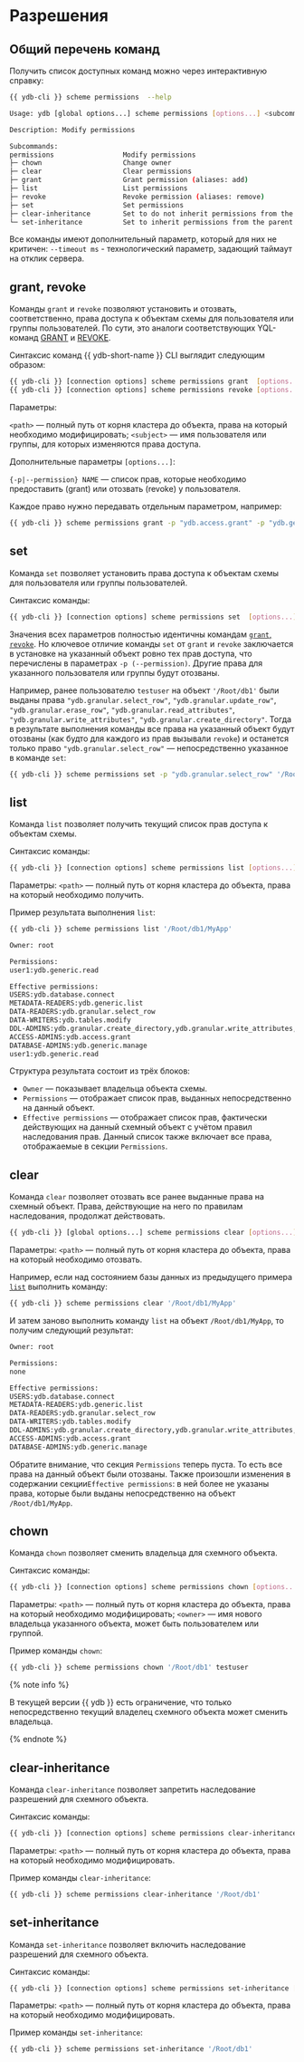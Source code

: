 # Разрешения

## Общий перечень команд

Получить список доступных команд можно через интерактивную справку:

```bash
{{ ydb-cli }} scheme permissions  --help
```

```bash
Usage: ydb [global options...] scheme permissions [options...] <subcommand>

Description: Modify permissions

Subcommands:
permissions                 Modify permissions
├─ chown                    Change owner
├─ clear                    Clear permissions
├─ grant                    Grant permission (aliases: add)
├─ list                     List permissions
├─ revoke                   Revoke permission (aliases: remove)
├─ set                      Set permissions
├─ clear-inheritance        Set to do not inherit permissions from the parent
└─ set-inheritance          Set to inherit permissions from the parent
```

Все команды имеют дополнительный параметр, который для них не критичен:
`--timeout ms` - технологический параметр, задающий таймаут на отклик сервера.

## grant, revoke

Команды `grant` и `revoke` позволяют установить и отозвать, соответственно, права доступа к объектам схемы для пользователя или группы пользователей. По сути, это аналоги соответствующих YQL-команд [GRANT](../../../yql/reference/syntax/grant.md) и [REVOKE](../../../yql/reference/syntax/revoke.md).

Синтаксис команд {{ ydb-short-name }} CLI выглядит следующим образом:

```bash
{{ ydb-cli }} [connection options] scheme permissions grant  [options...] <path> <subject>
{{ ydb-cli }} [connection options] scheme permissions revoke [options...] <path> <subject>
```

Параметры:

`<path>` — полный путь от корня кластера до объекта, права на который необходимо модифицировать;
`<subject>` — имя пользователя или группы, для которых изменяются права доступа.

Дополнительные параметры `[options...]`:

`{-p|--permission} NAME` — список прав, которые необходимо предоставить (grant) или отозвать (revoke) у пользователя.

Каждое право нужно передавать отдельным параметром, например:

```bash
{{ ydb-cli }} scheme permissions grant -p "ydb.access.grant" -p "ydb.generic.read" '/Root/db1/MyApp/Orders' testuser 
```

## set

Команда `set` позволяет установить права доступа к объектам схемы для пользователя или группы пользователей.

Синтаксис команды:

```bash
{{ ydb-cli }} [connection options] scheme permissions set  [options...] <path> <subject>
```

Значения всех параметров полностью идентичны командам [`grant`, `revoke`](#grant-revoke). Но ключевое отличие команды `set` от `grant` и `revoke` заключается в установке на указанный объект ровно тех прав доступа, что перечислены в параметрах `-p (--permission)`. Другие права для указанного пользователя или группы будут отозваны.

Например, ранее пользователю `testuser` на объект `'/Root/db1'` были выданы права `"ydb.granular.select_row"`, `"ydb.granular.update_row"`, `"ydb.granular.erase_row"`, `"ydb.granular.read_attributes"`, `"ydb.granular.write_attributes"`, `"ydb.granular.create_directory"`.
Тогда в результате выполнения команды все права на указанный объект будут отозваны (как будто для каждого из прав вызывали `revoke`) и останется только право `"ydb.granular.select_row"` — непосредственно указанное в команде `set`:

```bash
{{ ydb-cli }} scheme permissions set -p "ydb.granular.select_row" '/Root/db1' testuser
```

## list

Команда `list` позволяет получить текущий список прав доступа к объектам схемы.

Синтаксис команды:

```bash
{{ ydb-cli }} [connection options] scheme permissions list [options...] <path>
```

Параметры:
`<path>` — полный путь от корня кластера до объекта, права на который необходимо получить.

Пример результата выполнения `list`:

```bash
{{ ydb-cli }} scheme permissions list '/Root/db1/MyApp'
```

```bash
Owner: root

Permissions:
user1:ydb.generic.read

Effective permissions:
USERS:ydb.database.connect
METADATA-READERS:ydb.generic.list
DATA-READERS:ydb.granular.select_row
DATA-WRITERS:ydb.tables.modify
DDL-ADMINS:ydb.granular.create_directory,ydb.granular.write_attributes,ydb.granular.create_table,ydb.granular.remove_schema,ydb.granular.alter_schema
ACCESS-ADMINS:ydb.access.grant
DATABASE-ADMINS:ydb.generic.manage
user1:ydb.generic.read
```

Структура результата состоит из трёх блоков:

- `Owner` — показывает владельца объекта схемы.  
- `Permissions` — отображает список прав, выданных непосредственно на данный объект.  
- `Effective permissions` — отображает список прав, фактически действующих на данный схемный объект с учётом правил наследования прав.  Данный список также включает все права, отображаемые в секции `Permissions`.

## clear

Команда `clear` позволяет отозвать все ранее выданные права на схемный объект. Права, действующие на него по правилам наследования, продолжат действовать.

```bash
{{ ydb-cli }} [global options...] scheme permissions clear [options...] <path>
```

Параметры:
`<path>` — полный путь от корня кластера до объекта, права на который необходимо отозвать.

Например, если над состоянием базы данных из предыдущего примера [`list`](#list) выполнить команду:

```bash
{{ ydb-cli }} scheme permissions clear '/Root/db1/MyApp' 
```

И затем заново выполнить команду `list` на объект `/Root/db1/MyApp`, то получим следующий результат:

```bash
Owner: root

Permissions:
none

Effective permissions:
USERS:ydb.database.connect
METADATA-READERS:ydb.generic.list
DATA-READERS:ydb.granular.select_row
DATA-WRITERS:ydb.tables.modify
DDL-ADMINS:ydb.granular.create_directory,ydb.granular.write_attributes,ydb.granular.create_table,ydb.granular.remove_schema,ydb.granular.alter_schema
ACCESS-ADMINS:ydb.access.grant
DATABASE-ADMINS:ydb.generic.manage
```

Обратите внимание, что секция `Permissions` теперь пуста. То есть все права на данный объект были отозваны. Также произошли изменения в содержании секции`Effective permissions`: в ней более не указаны права, которые были выданы непосредственно на объект `/Root/db1/MyApp`.

## chown

Команда `chown` позволяет сменить владельца для схемного объекта.

Синтаксис команды:

```bash
{{ ydb-cli }} [connection options] scheme permissions chown [options...] <path> <owner>
```

Параметры:
`<path>` — полный путь от корня кластера до объекта, права на который необходимо модифицировать;
`<owner>` — имя нового владельца указанного объекта, может быть пользователем или группой.

Пример команды `chown`:

```bash
{{ ydb-cli }} scheme permissions chown '/Root/db1' testuser
```

{% note info %}

В текущей версии {{ ydb }} есть ограничение, что только непосредственно текущий владелец схемного объекта может сменить владельца.

{% endnote %}

## clear-inheritance

Команда `clear-inheritance` позволяет запретить наследование разрешений для схемного объекта.

Синтаксис команды:

```bash
{{ ydb-cli }} [connection options] scheme permissions clear-inheritance [options...] <path>
```

Параметры:
`<path>` — полный путь от корня кластера до объекта, права на который необходимо модифицировать.

Пример команды `clear-inheritance`:

```bash
{{ ydb-cli }} scheme permissions clear-inheritance '/Root/db1'
```

## set-inheritance

Команда `set-inheritance` позволяет включить наследование разрешений для схемного объекта.

Синтаксис команды:

```bash
{{ ydb-cli }} [connection options] scheme permissions set-inheritance [options...] <path>
```

Параметры:
`<path>` — полный путь от корня кластера до объекта, права на который необходимо модифицировать.

Пример команды `set-inheritance`:

```bash
{{ ydb-cli }} scheme permissions set-inheritance '/Root/db1'
```
